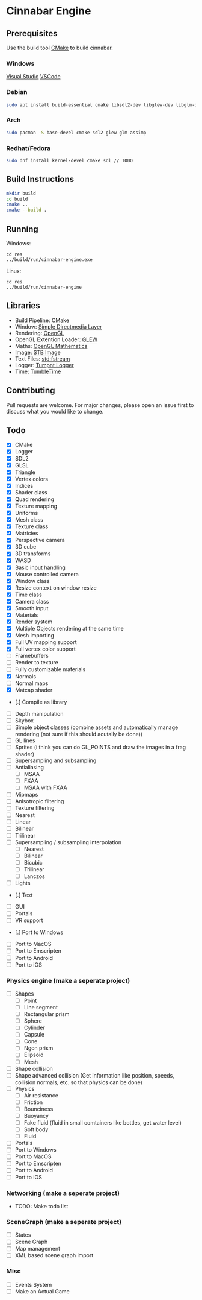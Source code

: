 # Cinnabar Engine

## Prerequisites

Use the build tool [CMake](https://cmake.org/install/) to build cinnabar.

### Windows
[Visual Studio](https://visualstudio.microsoft.com/)
[VSCode](https://code.visualstudio.com/docs/cpp/config-msvc)
### Debian
```bash
sudo apt install build-essential cmake libsdl2-dev libglew-dev libglm-dev libassimp-dev
```
### Arch
```bash
sudo pacman -S base-devel cmake sdl2 glew glm assimp
```
### Redhat/Fedora
```bash
sudo dnf install kernel-devel cmake sdl // TODO
```
## Build Instructions
```bash
mkdir build
cd build
cmake ..
cmake --build .
```

## Running
Windows: 
```
cd res
../build/run/cinnabar-engine.exe
```
Linux:
```
cd res
../build/run/cinnabar-engine
```

## Libraries
* Build Pipeline: [CMake](https://cmake.org/)
* Window: [Simple Directmedia Layer](https://www.libsdl.org/)
* Rendering: [OpenGL](https://www.opengl.org/)
* OpenGL Extention Loader: [GLEW](http://glew.sourceforge.net/)
* Maths: [OpenGL Mathematics](https://glm.g-truc.net/0.9.9/index.html)
* Image: [STB Image](https://github.com/nothings/stb/blob/master/stb_image.h)
* Text Files: [std:fstream](https://gcc.gnu.org/onlinedocs/libstdc++/libstdc++-html-USERS-4.2/fstream.html)
* Logger: [Tumpnt Logger](https://github.com/Tumpnt/TumpntAudio/blob/master/src/core/tpnt_log.h)
* Time: [TumbleTime](https://github.com/tumble1999/tumble-time)

## Contributing
Pull requests are welcome. For major changes, please open an issue first to discuss what you would like to change.

## Todo
 - [x] CMake
 - [x] Logger
 - [x] SDL2
 - [x] GLSL
 - [x] Triangle
 - [x] Vertex colors
 - [x] Indices
 - [x] Shader class
 - [x] Quad rendering
 - [x] Texture mapping
 - [x] Uniforms
 - [x] Mesh class
 - [x] Texture class
 - [x] Matricies
 - [x] Perspective camera
 - [x] 3D cube
 - [x] 3D transforms
 - [x] WASD
 - [x] Basic input handling
 - [x] Mouse controlled camera
 - [x] Window class
 - [x] Resize context on window resize
 - [x] Time class
 - [x] Camera class
 - [x] Smooth input
 - [x] Materials
 - [x] Render system
 - [x] Multiple Objects rendering at the same time
 - [x] Mesh importing
 - [x] Full UV mapping support
 - [x] Full vertex color support
 - [ ] Framebuffers
 - [ ] Render to texture
 - [ ] Fully customizable materials
 - [x] Normals
 - [ ] Normal maps
 - [x] Matcap shader
 - [.] Compile as library
 - [ ] Depth manipulation
 - [ ] Skybox
 - [ ] Simple object classes (combine assets and automatically manage rendering (not sure if this should acutally be done))
 - [ ] GL lines
 - [ ] Sprites (i think you can do GL_POINTS and draw the images in a frag shader)
 - [ ] Supersampling and subsampling
 - [ ] Antialiasing
   - [ ] MSAA
   - [ ] FXAA
   - [ ] MSAA with FXAA
 - [ ] Mipmaps
 - [ ] Anisotropic filtering
  - [ ] Texture filtering
   - [ ] Nearest
   - [ ] Linear
   - [ ] Bilinear
   - [ ] Trilinear
  - [ ] Supersampling / subsampling interpolation
    - [ ] Nearest
    - [ ] Bilinear
    - [ ] Bicubic
    - [ ] Trilinear
    - [ ] Lanczos
 - [ ] Lights
 - [.] Text
 - [ ] GUI
 - [ ] Portals
 - [ ] VR support
 - [.] Port to Windows
 - [ ] Port to MacOS
 - [ ] Port to Emscripten
 - [ ] Port to Android
 - [ ] Port to iOS

### Physics engine (make a seperate project)

 - [ ] Shapes
   - [ ] Point
   - [ ] Line segment
   - [ ] Rectangular prism
   - [ ] Sphere
   - [ ] Cylinder
   - [ ] Capsule
   - [ ] Cone
   - [ ] Ngon prism
   - [ ] Elipsoid
   - [ ] Mesh
 - [ ] Shape collision
 - [ ] Shape advanced collision (Get information like position, speeds, collision normals, etc. so that physics can be done)
 - [ ] Physics
   - [ ] Air resistance
   - [ ] Friction
   - [ ] Bounciness
   - [ ] Buoyancy
   - [ ] Fake fluid (fluid in small comtainers like bottles, get water level)
   - [ ] Soft body
   - [ ] Fluid
 - [ ] Portals
 - [ ] Port to Windows
 - [ ] Port to MacOS
 - [ ] Port to Emscripten
 - [ ] Port to Android
 - [ ] Port to iOS

### Networking (make a seperate project)

 - TODO: Make todo list

### SceneGraph (make a seperate project)

 - [ ] States
 - [ ] Scene Graph
 - [ ] Map management
 - [ ] XML based scene graph import

### Misc

 - [ ] Events System
 - [ ] Make an Actual Game